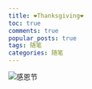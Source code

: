 ```yaml
---
title: ❤Thanksgiving❤
toc: true
comments: true
popular_posts: true
tags: 随笔
categories: 随笔
---
```


![感恩节](https://img.vim-cn.com/5c/2ba4e2431c8f59fa8fdcf10f0348f6ff7f0d5b.png)
